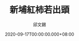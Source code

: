 ---
issue: 395
title: 新埔紅柿若出頭
author: 邱文錫
date: 2020-09-17T00:00:00.000+08:00
topic: 懷想
difficulty: 1
wikidata: Q131449195
wikidata_link: https://www.wikidata.org/wiki/Q131449195
---